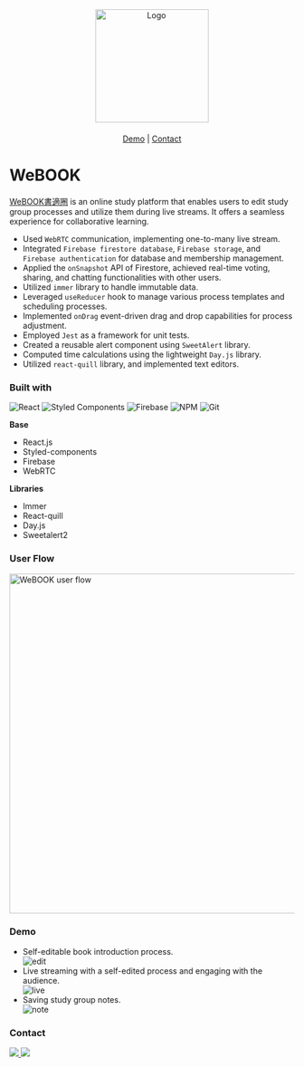 <div align="center">
  <a href="https://joyup-management.web.app" style="margin-bottom:20px; display:block;">
    <img src="https://github.com/yiting99928/WeBOOK/assets/119116127/4ca2c0f5-f82b-4bcf-907c-438824629602" alt="Logo" width="200px">
  </a>

  <p align="center">
    <a href="https://github.com/yiting99928/WeBOOK#demo">Demo</a>
    |
    <a href="https://github.com/yiting99928/WeBOOK#contact">Contact</a>
  </p>
</div>

# WeBOOK
[WeBOOK書適圈](https://webook-studygroups.web.app) is an online study platform that enables users to edit study group processes and utilize them during live streams. It offers a seamless experience for collaborative learning.

* Used `WebRTC` communication, implementing one-to-many live stream.
* Integrated `Firebase firestore database`, `Firebase storage`, and `Firebase authentication` for database and membership management.
* Applied the `onSnapshot` API of Firestore, achieved real-time voting, sharing, and chatting functionalities with other users.
* Utilized `immer` library to handle immutable data.
* Leveraged `useReducer` hook to manage various process templates and scheduling processes.
* Implemented `onDrag` event-driven drag and drop capabilities for process adjustment.
* Employed `Jest` as a framework for unit tests.
* Created a reusable alert component using `SweetAlert` library.
* Computed time calculations using the lightweight `Day.js` library.
* Utilized `react-quill` library, and implemented text editors.


### Built with

![React](https://img.shields.io/badge/react-%2320232a.svg?style=for-the-badge&logo=react&logoColor=%2361DAFB) ![Styled Components](https://img.shields.io/badge/styled--components-DB7093?style=for-the-badge&logo=styled-components&logoColor=white) ![Firebase](https://img.shields.io/badge/firebase-ffca28?style=for-the-badge&logo=firebase&logoColor=black) ![NPM](https://img.shields.io/badge/NPM-%23CB3837.svg?style=for-the-badge&logo=npm&logoColor=white) ![Git](https://img.shields.io/badge/git-%23F05033.svg?style=for-the-badge&logo=git&logoColor=white)

**Base**
* React.js
* Styled-components
* Firebase
* WebRTC

**Libraries**
* Immer
* React-quill
* Day.js
* Sweetalert2

### User Flow
<img width="600" alt="WeBOOK user flow" src="https://github.com/yiting99928/WeBOOK/assets/119116127/cd10b4b1-556c-4bb3-9863-0fcd326981dc">

### <a id="demo"></a>Demo
- Self-editable book introduction process.<br>
![edit](https://github.com/yiting99928/WeBOOK/assets/119116127/92b69b7e-2403-40e4-aea4-0a8b405a0c87)
- Live streaming with a self-edited process and engaging with the audience.<br>
![live](https://github.com/yiting99928/WeBOOK/assets/119116127/d3aa39b5-423c-4efe-8a7c-9286ed96299f)
- Saving study group notes.<br>
![note](https://github.com/yiting99928/WeBOOK/assets/119116127/a89fa4ea-657b-4145-a805-150a99495c63)

### <a id="contact"></a>Contact
  <a href="https://www.linkedin.com/in/yiting-yang999628" text-decoration="none">
    <img src="https://img.shields.io/badge/LinkedIn-0077B5?style=for-the-badge&logo=linkedin&logoColor=white" />
  </a>
  <a href="mailto:yitingyang6288@gmail.com">
    <img src="https://img.shields.io/badge/Gmail-D14836?style=for-the-badge&logo=gmail&logoColor=white" />
  </a>
